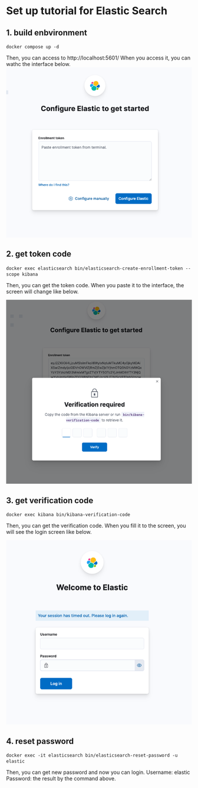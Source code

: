 # Set up tutorial for Elastic Search

## 1. build enbvironment
```
docker compose up -d
```
Then, you can access to http://localhost:5601/ 
When you access it, you can wathc the interface below.
![img](tutorial/token_screen.png)


## 2. get token code
```
docker exec elasticsearch bin/elasticsearch-create-enrollment-token --scope kibana
```
Then, you can get the token code.
When you paste it to the interface, the screen will change like below.

![img](tutorial/verification_code.png)

## 3. get verification code
```
docker exec kibana bin/kibana-verification-code
```
Then, you can get the verification code.
When you fill it to the screen, you will see the login screen like below.

![img](tutorial/login.png)

## 4. reset password
```
docker exec -it elasticsearch bin/elasticsearch-reset-password -u elastic
```
Then, you can get new password and now you can login.
Username: elastic
Password: the result by the command above.
